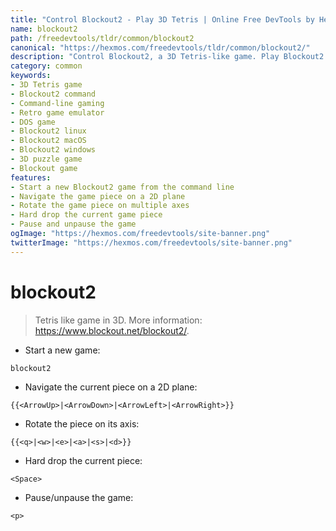 ```yaml
---
title: "Control Blockout2 - Play 3D Tetris | Online Free DevTools by Hexmos"
name: blockout2
path: /freedevtools/tldr/common/blockout2
canonical: "https://hexmos.com/freedevtools/tldr/common/blockout2/"
description: "Control Blockout2, a 3D Tetris-like game. Play Blockout2 using command-line for a retro gaming experience. Free online tool, no registration required."
category: common
keywords:
- 3D Tetris game
- Blockout2 command
- Command-line gaming
- Retro game emulator
- DOS game
- Blockout2 linux
- Blockout2 macOS
- Blockout2 windows
- 3D puzzle game
- Blockout game
features:
- Start a new Blockout2 game from the command line
- Navigate the game piece on a 2D plane
- Rotate the game piece on multiple axes
- Hard drop the current game piece
- Pause and unpause the game
ogImage: "https://hexmos.com/freedevtools/site-banner.png"
twitterImage: "https://hexmos.com/freedevtools/site-banner.png"
---
```


# blockout2

> Tetris like game in 3D.
> More information: <https://www.blockout.net/blockout2/>.

- Start a new game:

`blockout2`

- Navigate the current piece on a 2D plane:

`{{<ArrowUp>|<ArrowDown>|<ArrowLeft>|<ArrowRight>}}`

- Rotate the piece on its axis:

`{{<q>|<w>|<e>|<a>|<s>|<d>}}`

- Hard drop the current piece:

`<Space>`

- Pause/unpause the game:

`<p>`
